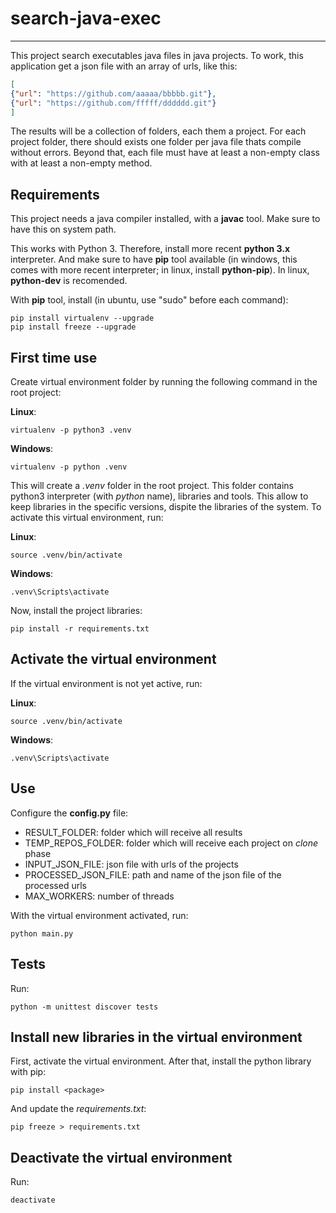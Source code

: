 # **search-java-exec**
--------------------

This project search executables java files in java projects. To work, this application get a json file with an array of urls, like this:

```json
[
{"url": "https://github.com/aaaaa/bbbbb.git"},
{"url": "https://github.com/fffff/dddddd.git"}
]
```
The results will be a collection of folders, each them a project. For each project folder, there should exists one folder per java file thats compile without errors. Beyond that, each file must have at least a non-empty class with at least a non-empty method.

## Requirements

This project needs a java compiler installed, with a **javac** tool. Make sure to have this on system path.

This works with Python 3. Therefore, install more recent **python 3.x** interpreter. And make sure to have **pip** tool available (in windows, this comes with more recent interpreter; in linux, install **python-pip**). In linux, **python-dev** is recomended.

With **pip** tool, install (in ubuntu, use "sudo" before each command):
```terminal
pip install virtualenv --upgrade
pip install freeze --upgrade
```

## First time use

Create virtual environment folder by running the following command in the root project:

**Linux**:
```terminal
virtualenv -p python3 .venv
```
**Windows**:
```terminal
virtualenv -p python .venv
```

This will create a *.venv* folder in the root project. This folder contains python3 interpreter (with *python* name), libraries and tools. This allow to keep libraries in the specific versions, dispite the libraries of the system. To activate this virtual environment, run:

**Linux**:
```terminal
source .venv/bin/activate
```
**Windows**:
```terminal
.venv\Scripts\activate
```

Now, install the project libraries:

```terminal
pip install -r requirements.txt
```

## Activate the virtual environment

If the virtual environment is not yet active, run:

**Linux**:
```terminal
source .venv/bin/activate
```
**Windows**:
```terminal
.venv\Scripts\activate
```

## Use

Configure the **config.py** file:

- RESULT_FOLDER: folder which will receive all results
- TEMP_REPOS_FOLDER: folder which will receive each project on *clone* phase
- INPUT_JSON_FILE: json file with urls of the projects
- PROCESSED_JSON_FILE: path and name of the json file of the processed urls
- MAX_WORKERS: number of threads

With the virtual environment activated, run:

```terminal
python main.py
```

## Tests

Run:

```terminal
python -m unittest discover tests
```

## Install new libraries in the virtual environment

First, activate the virtual environment. After that, install the python library with pip:

```terminal
pip install <package>
```

And update the *requirements.txt*:

```terminal
pip freeze > requirements.txt
```

## Deactivate the virtual environment

Run:
```terminal
deactivate
```
